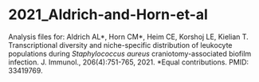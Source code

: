 # 2021_Aldrich-and-Horn-et-al
Analysis files for: Aldrich AL\*, Horn CM\*, Heim CE, Korshoj LE, Kielian T. Transcriptional diversity and niche-specific
distribution of leukocyte populations during *Staphylococcus aureus* craniotomy-associated biofilm
infection. J. Immunol., 206(4):751-765, 2021. *Equal contributions. PMID: 33419769.
